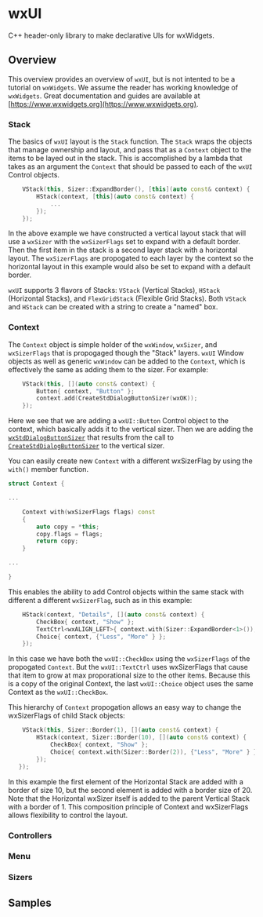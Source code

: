 # wxUI
C++ header-only library to make declarative UIs for wxWidgets.

## Overview

This overview provides an overview of `wxUI`, but is not intented to be a tutorial on `wxWidgets`.  We assume the reader has working knowledge of `wxWidgets`.  Great documentation and guides are available at [https://www.wxwidgets.org](https://www.wxwidgets.org).

### Stack

The basics of `wxUI` layout is the `Stack` function.   The `Stack` wraps the objects that manage ownership and layout, and pass that as a `Context` object to the items to be layed out in the stack.  This is accomplished by a lambda that takes as an argument the `Context` that should be passed to each of the `wxUI` Control objects.

```cpp
    VStack(this, Sizer::ExpandBorder(), [this](auto const& context) {
        HStack(context, [this](auto const& context) {
            ...
        });
    });
```

In the above example we have constructed a vertical layout stack that will use a `wxSizer` with the `wxSizerFlags` set to expand with a default border.  Then the first item in the stack is a second layer stack with a horizontal layout.  The `wxSizerFlags` are propogated to each layer by the context so the horizontal layout in this example would also be set to expand with a default border.

`wxUI` supports 3 flavors of Stacks: `VStack` (Vertical Stacks), `HStack` (Horizontal Stacks), and `FlexGridStack` (Flexible Grid Stacks).  Both `VStack` and `HStack` can be created with a string to create a "named" box.

### Context

The `Context` object is simple holder of the `wxWindow`, `wxSizer`, and `wxSizerFlags` that is propogaged though the "Stack" layers.  `wxUI` Window objects as well as generic `wxWindow` can be added to the `Context`, which is effectively the same as adding them to the sizer.  For example:

```cpp
    VStack(this, [](auto const& context) {
        Button{ context, "Button" };
        context.add(CreateStdDialogButtonSizer(wxOK));
    });
```

Here we see that we are adding a `wxUI::Button` Control object to the context, which basically adds it to the vertical sizer.  Then we are adding the [`wxStdDialogButtonSizer`](https://docs.wxwidgets.org/3.2/classwx_std_dialog_button_sizer.html) that results from the call to [`CreateStdDialogButtonSizer`](https://docs.wxwidgets.org/3.0/classwx_dialog.html#a8f2f565975f843035391ce62b0b9f8e8) to the vertical sizer.

You can easily create new `Context` with a different wxSizerFlag by using the `with()` member function.

```cpp
struct Context {

...

    Context with(wxSizerFlags flags) const
    {
        auto copy = *this;
        copy.flags = flags;
        return copy;
    }

...

}
```

This enables the ability to add Control objects within the same stack with different a different `wxSizerFlag`, such as in this example:

```cpp
    HStack(context, "Details", [](auto const& context) {
        CheckBox{ context, "Show" };
        TextCtrl<wxALIGN_LEFT>{ context.with(Sizer::ExpandBorder<1>()), "Fill in the blank" };
        Choice{ context, {"Less", "More" } };
    });
```

In this case we have both the `wxUI::CheckBox` using the `wxSizerFlags` of the propogated `Context`.  But the `wxUI::TextCtrl` uses wxSizerFlags that cause that item to grow at max proporational size to the other items.  Because this is a copy of the original Context, the last `wxUI::Choice` object uses the same Context as the `wxUI::CheckBox`.

This hierarchy of `Context` propogation allows an easy way to change the wxSizerFlags of child Stack objects:

```cpp
    VStack(this, Sizer::Border(1), [](auto const& context) {
        HStack(context, Sizer::Border(10), [](auto const& context) {
            CheckBox{ context, "Show" };
            Choice{ context.with(Sizer::Border(2)), {"Less", "More" } };
        });
   });
```

In this example the first element of the Horizontal Stack are added with a border of size 10, but the second element is added with a border size of 20.  Note that the Horizontal wxSizer itself is added to the parent Vertical Stack with a border of 1.  This composition principle of Context and wxSizerFlags allows flexibility to control the layout.


### Controllers

### Menu

### Sizers

## Samples



